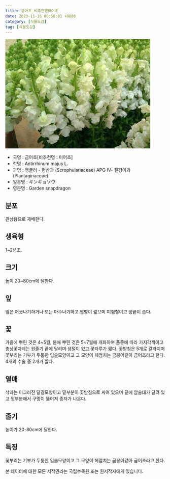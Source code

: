 ```yaml
---
title: 금어초_비추천명미어초
date: 2023-11-16 00:56:01 +0800
category: [식물도감]
tag: [식물도감]
---
```




![금어초[비추천명 : 미어초]](/assets/img/fileUpload/plants/basic/Scrophulariaceae/Antirrhinum/9450/1_th2.JPG)
- 국명 : 금어초[비추천명 : 미어초]
- 학명 : Antirrhinum majus L.
- 과명 : 앵글러 - 현삼과 (Scrophulariaceae) APG Ⅳ- 질경이과 (Plantaginaceae)
- 일본명 : キンギョソウ
- 영문명 : Garden snapdragon


## 분포
관상용으로 재배한다.
## 생육형
1~2년초.
## 크기
높이 20~80cm에 달한다.
## 잎
잎은 어긋나기하거나 또는 마주나기하고 엽병이 짧으며 피침형이고 양끝이 좁다.
## 꽃
가을에 뿌린 것은 4~5월, 봄에 뿌린 것은 5~7월에 개화하며 품종에 따라 가지각색이고 총상꽃차례는 원줄기 끝에 달리며 샘털이 있고 꽃자루가 짧다. 꽃받침은 5개로 갈라지며 꽃부리는 기부가 두툼한 입술모양이고 그 모양이 헤엄치는 금붕어같아 금어초라고 한다. 4개의 수술 중 2개가 짧다.
## 열매
삭과는 이그러진 달걀모양이고 밑부분이 꽃받침으로 싸여 있으며 끝에 암술대가 달려 있고 윗부분에서 구멍이 뚫어져 종자가 나온다.
## 줄기
높이가 20-80cm에 달한다.
## 특징
꽃부리는 기부가 두툼한 입술모양이고 그 모양이 헤엄치는 금붕어같아 금어초라고 한다.






본 데이터에 대한 모든 저작권리는 국립수목원 또는 원저작자에게 있습니다.
